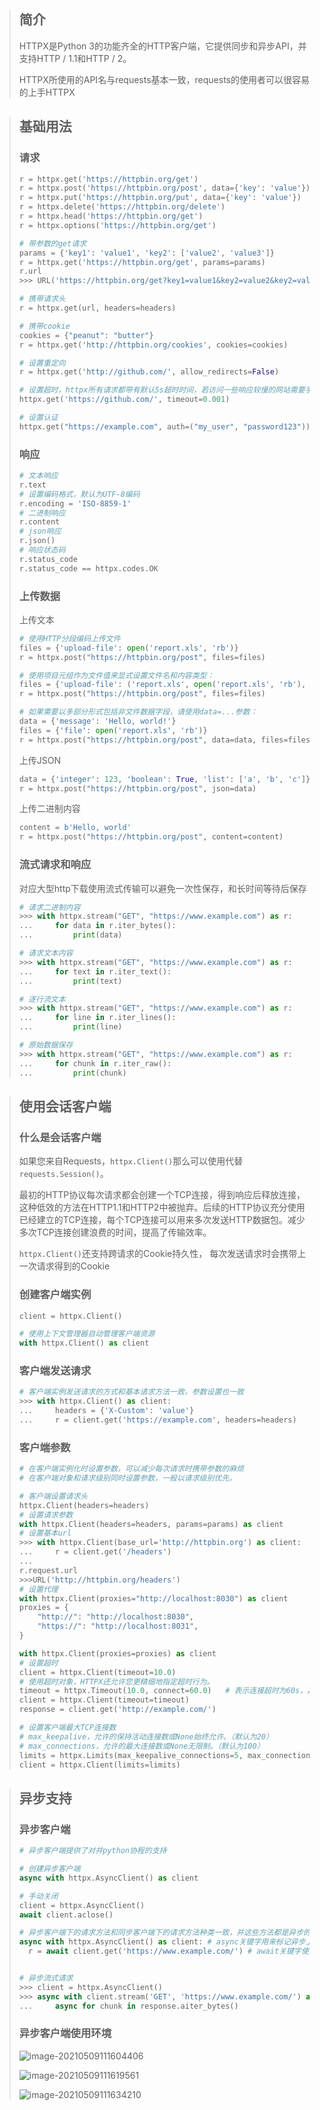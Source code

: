 > ## **简介**
>
> HTTPX是Python 3的功能齐全的HTTP客户端，它提供同步和异步API，并支持HTTP / 1.1和HTTP / 2。
>
> HTTPX所使用的API名与requests基本一致，requests的使用者可以很容易的上手HTTPX

> ## **基础用法**
>
> ### **请求**
>
> ```python
> r = httpx.get('https://httpbin.org/get')
> r = httpx.post('https://httpbin.org/post', data={'key': 'value'})
> r = httpx.put('https://httpbin.org/put', data={'key': 'value'})
> r = httpx.delete('https://httpbin.org/delete')
> r = httpx.head('https://httpbin.org/get')
> r = httpx.options('https://httpbin.org/get')
> 
> # 带参数的get请求
> params = {'key1': 'value1', 'key2': ['value2', 'value3']}
> r = httpx.get('https://httpbin.org/get', params=params)
> r.url
> >>> URL('https://httpbin.org/get?key1=value1&key2=value2&key2=value3')
> 
> # 携带请求头
> r = httpx.get(url, headers=headers)
> 
> # 携带cookie
> cookies = {"peanut": "butter"}
> r = httpx.get('http://httpbin.org/cookies', cookies=cookies)
> 
> # 设置重定向
> r = httpx.get('http://github.com/', allow_redirects=False)
> 
> # 设置超时，httpx所有请求都带有默认5s超时时间，若访问一些响应较慢的网站需要手动设置超时，若进行大型下载可以禁用超时
> httpx.get('https://github.com/', timeout=0.001)
> 
> # 设置认证
> httpx.get("https://example.com", auth=("my_user", "password123"))
> ```
>
> ### **响应**
>
> ```python
> # 文本响应
> r.text
> # 设置编码格式，默认为UTF-8编码
> r.encoding = 'ISO-8859-1'
> # 二进制响应
> r.content
> # json响应
> r.json()
> # 响应状态码
> r.status_code
> r.status_code == httpx.codes.OK
> ```
>
> ### **上传数据**
>
> 上传文本
>
> ```python
> # 使用HTTP分段编码上传文件
> files = {'upload-file': open('report.xls', 'rb')}
> r = httpx.post("https://httpbin.org/post", files=files)
> 
> # 使用项目元组作为文件值来显式设置文件名和内容类型：
> files = {'upload-file': ('report.xls', open('report.xls', 'rb'), 'application/vnd.ms-excel')}
> r = httpx.post("https://httpbin.org/post", files=files)
> 
> # 如果需要以多部分形式包括非文件数据字段，请使用data=...参数：
> data = {'message': 'Hello, world!'}
> files = {'file': open('report.xls', 'rb')}
> r = httpx.post("https://httpbin.org/post", data=data, files=files)
> ```
>
> 上传JSON
>
> ```python
> data = {'integer': 123, 'boolean': True, 'list': ['a', 'b', 'c']}
> r = httpx.post("https://httpbin.org/post", json=data)
> ```
>
> 上传二进制内容
>
> ```python
> content = b'Hello, world'
> r = httpx.post("https://httpbin.org/post", content=content)
> ```
>
> ### **流式请求和响应**
>
> 对应大型http下载使用流式传输可以避免一次性保存，和长时间等待后保存
>
> ```python
> # 请求二进制内容
> >>> with httpx.stream("GET", "https://www.example.com") as r:
> ...     for data in r.iter_bytes():
> ...         print(data)
> 
> # 请求文本内容
> >>> with httpx.stream("GET", "https://www.example.com") as r:
> ...     for text in r.iter_text():
> ...         print(text)
> 
> # 逐行流文本
> >>> with httpx.stream("GET", "https://www.example.com") as r:
> ...     for line in r.iter_lines():
> ...         print(line)
> 
> # 原始数据保存
> >>> with httpx.stream("GET", "https://www.example.com") as r:
> ...     for chunk in r.iter_raw():
> ...         print(chunk)
> ```

> ## **使用会话客户端**
>
> ### **什么是会话客户端**
>
> 如果您来自Requests，`httpx.Client()`那么可以使用代替`requests.Session()`。
>
> 最初的HTTP协议每次请求都会创建一个TCP连接，得到响应后释放连接，这种低效的方法在HTTP1.1和HTTP2中被抛弃。后续的HTTP协议充分使用已经建立的TCP连接，每个TCP连接可以用来多次发送HTTP数据包。减少多次TCP连接创建浪费的时间，提高了传输效率。
>
> `httpx.Client()`还支持跨请求的Cookie持久性， 每次发送请求时会携带上一次请求得到的Cookie
>
> ### **创建客户端实例**
>
> ```python
> client = httpx.Client()
> 
> # 使用上下文管理器自动管理客户端资源
> with httpx.Client() as client
> ```
>
> ### **客户端发送请求**
>
> ```python
> # 客户端实例发送请求的方式和基本请求方法一致，参数设置也一致
> >>> with httpx.Client() as client:
> ...     headers = {'X-Custom': 'value'}
> ...     r = client.get('https://example.com', headers=headers)
> ```
>
> ### **客户端参数**
>
> ```python
> # 在客户端实例化时设置参数，可以减少每次请求时携带参数的麻烦
> # 在客户端对象和请求级别同时设置参数，一般以请求级别优先。
> 
> # 客户端设置请求头
> httpx.Client(headers=headers)
> # 设置请求参数
> with httpx.Client(headers=headers, params=params) as client
> # 设置基本url
> >>> with httpx.Client(base_url='http://httpbin.org') as client:
> ...     r = client.get('/headers')
> ...
> r.request.url
> >>>URL('http://httpbin.org/headers')
> # 设置代理
> with httpx.Client(proxies="http://localhost:8030") as client
> proxies = {
>     "http://": "http://localhost:8030",
>     "https://": "http://localhost:8031",
> }
> 
> with httpx.Client(proxies=proxies) as client
> # 设置超时
> client = httpx.Client(timeout=10.0)
> # 使用超时对象，HTTPX还允许您更精细地指定超时行为。
> timeout = httpx.Timeout(10.0, connect=60.0)	# 表示连接超时为60s，其他超时为10s
> client = httpx.Client(timeout=timeout)
> response = client.get('http://example.com/')
> 
> # 设置客户端最大TCP连接数
> # max_keepalive，允许的保持活动连接数或None始终允许。（默认为20）
> # max_connections，允许的最大连接数或None无限制。（默认为100）
> limits = httpx.Limits(max_keepalive_connections=5, max_connections=10)
> client = httpx.Client(limits=limits)
> ```

> ## **异步支持**
>
> ### **异步客户端**
>
> ```python
> # 异步客户端提供了对并python协程的支持
> 
> # 创建异步客户端
> async with httpx.AsyncClient() as client
> 
> # 手动关闭
> client = httpx.AsyncClient()
> await client.aclose()
> 
> # 异步客户端下的请求方法和同步客户端下的请求方法种类一致，并这些方法都是异步的，发生阻塞时会自动切换到下一个请求执行
> async with httpx.AsyncClient() as client:	# async关键字用来标记异步上下文块，发生协程切换时不要执行退出操作
> 	r = await client.get('https://www.example.com/') # await关键字使用在会发生阻塞的位置，等待取回结果
> 
> 
> # 异步流式请求
> >>> client = httpx.AsyncClient()
> >>> async with client.stream('GET', 'https://www.example.com/') as response:
> ...     async for chunk in response.aiter_bytes()
> ```
>
> ### **异步客户端使用环境**
>
> ![image-20210509111604406](C:\Users\zhang\AppData\Roaming\Typora\typora-user-images\image-20210509111604406.png)
>
> ![image-20210509111619561](C:\Users\zhang\AppData\Roaming\Typora\typora-user-images\image-20210509111619561.png)
>
> ![image-20210509111634210](C:\Users\zhang\AppData\Roaming\Typora\typora-user-images\image-20210509111634210.png)
>
> 

